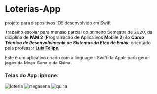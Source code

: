 # Loterias-App
projeto para dispositivos IOS desenvolvido em Swift

Trabalho escolar para mensão parcial do primeiro Semestre de 2020, da diciplina de **PAM 2** (**P**rogramação de **A**plicativos **M**obile **2**) do **_Curso Técnico de Desenvolvimento de Sistemas da Etec de Embu_**, orientado pela professor [**Luis Felipe**](https://github.com/LFelipe-sb).

<p>Este é um aplicativo criado com a linguagem Swift da Apple para gerar jogos da Mega-Sena e da Quina.</p>


<h3>Telas do App :iphone:</h3> 

![loteria]() ![megasena]() ![quina]()
